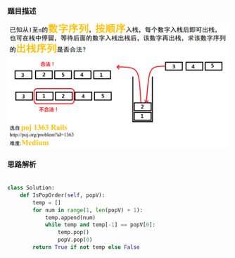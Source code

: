 ### 题目描述

![](https://github.com/1273545169/offer-note/blob/master/%E5%9B%BE%E7%89%87/%E5%90%88%E6%B3%95%E7%9A%84%E5%87%BA%E6%A0%88%E5%BA%8F%E5%88%97.PNG)

### 思路解析



```python

class Solution:
    def IsPopOrder(self, popV):
        temp = []
        for num in range(1, len(popV) + 1):
            temp.append(num)
            while temp and temp[-1] == popV[0]:
                temp.pop()
                popV.pop(0)
        return True if not temp else False


```
